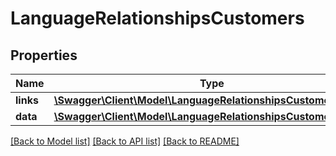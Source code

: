 # LanguageRelationshipsCustomers

## Properties
Name | Type | Description | Notes
------------ | ------------- | ------------- | -------------
**links** | [**\Swagger\Client\Model\LanguageRelationshipsCustomersLinks**](LanguageRelationshipsCustomersLinks.md) |  | [optional] 
**data** | [**\Swagger\Client\Model\LanguageRelationshipsCustomersData[]**](LanguageRelationshipsCustomersData.md) |  | [optional] 

[[Back to Model list]](../../README.md#documentation-for-models) [[Back to API list]](../../README.md#documentation-for-api-endpoints) [[Back to README]](../../README.md)

